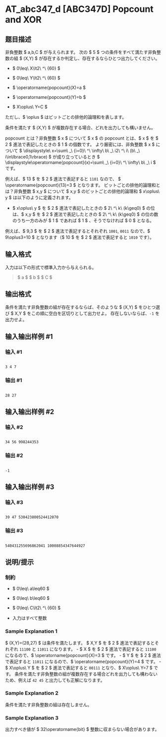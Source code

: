 # AT_abc347_d [ABC347D] Popcount and XOR

## 题目描述

[problemUrl]: https://atcoder.jp/contests/abc347/tasks/abc347_d

非負整数 $ a,b,C $ が与えられます。 次の $ 5 $ つの条件をすべて満たす非負整数の組 $ (X,Y) $ が存在するか判定し、存在するならひとつ出力してください。

- $ 0\leq\ X\lt2\ ^\ {60} $
- $ 0\leq\ Y\lt2\ ^\ {60} $
- $ \operatorname{popcount}(X)=a $
- $ \operatorname{popcount}(Y)=b $
- $ X\oplus\ Y=C $

ただし、$ \oplus $ はビットごとの排他的論理和を表します。

条件を満たす $ (X,Y) $ が複数存在する場合、どれを出力しても構いません。

popcount とは？非負整数 $ x $ について $ x $ の popcount とは、$ x $ を $ 2 $ 進法で表記したときの $ 1 $ の個数です。 より厳密には、非負整数 $ x $ について $ \displaystyle\ x=\sum\ _\ {i=0}\ ^\ \infty\ b\ _\ i2\ ^\ i\ (b\ _\ i\in\lbrace0,1\rbrace) $ が成り立っているとき $ \displaystyle\operatorname{popcount}(x)=\sum\ _\ {i=0}\ ^\ \infty\ b\ _\ i $ です。

例えば、$ 13 $ を $ 2 $ 進法で表記すると `1101` なので、 $ \operatorname{popcount}(13)=3 $ となります。 ビットごとの排他的論理和とは？非負整数 $ x,y $ について $ x,y $ のビットごとの排他的論理和 $ x\oplus\ y $ は以下のように定義されます。

- $ x\oplus\ y $ を $ 2 $ 進法で表記したときの $ 2\ ^\ k\ (k\geq0) $ の位は、$ x,y $ を $ 2 $ 進法で表記したときの $ 2\ ^\ k\ (k\geq0) $ の位の数のうち一方のみが $ 1 $ であれば $ 1 $ 、そうでなければ $ 0 $ となる。

例えば、$ 9,3 $ を $ 2 $ 進法で表記するとそれぞれ `1001`, `0011` なので、$ 9\oplus3=10 $ となります（$ 10 $ を $ 2 $ 進法で表記すると `1010` です）。

## 输入格式

入力は以下の形式で標準入力から与えられる。

> $ a $ $ b $ $ C $

## 输出格式

条件を満たす非負整数の組が存在するならば、そのような $ (X,Y) $ をひとつ選び $ X,Y $ をこの順に空白を区切りとして出力せよ。 存在しないならば、`-1` を出力せよ。

## 输入输出样例 #1

### 输入 #1

```
3 4 7
```

### 输出 #1

```
28 27
```

## 输入输出样例 #2

### 输入 #2

```
34 56 998244353
```

### 输出 #2

```
-1
```

## 输入输出样例 #3

### 输入 #3

```
39 47 530423800524412070
```

### 输出 #3

```
540431255696862041 10008854347644927
```

## 说明/提示

### 制約

- $ 0\leq\ a\leq60 $
- $ 0\leq\ b\leq60 $
- $ 0\leq\ C\lt2\ ^\ {60} $
- 入力はすべて整数

### Sample Explanation 1

$ (X,Y)=(28,27) $ は条件を満たします。 $ X,Y $ を $ 2 $ 進法で表記するとそれぞれ `11100` と `11011` になります。 - $ X $ を $ 2 $ 進法で表記すると `11100` になるので、$ \operatorname{popcount}(X)=3 $ です。 - $ Y $ を $ 2 $ 進法で表記すると `11011` になるので、$ \operatorname{popcount}(Y)=4 $ です。 - $ X\oplus\ Y $ を $ 2 $ 進法で表記すると `00111` となり、$ X\oplus\ Y=7 $ です。 条件を満たす非負整数の組が複数存在する場合どれを出力しても構わないため、例えば `42 45` と出力しても正解になります。

### Sample Explanation 2

条件を満たす非負整数の組は存在しません。

### Sample Explanation 3

出力すべき値が $ 32\operatorname{bit} $ 整数に収まらない場合があります。